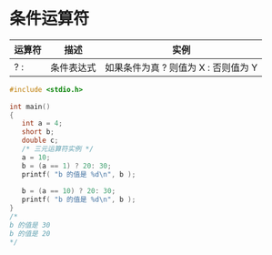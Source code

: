 # 条件运算符

| 运算符 | 描述       | 实例                                 |
| ------ | ---------- | ------------------------------------ |
| ? :    | 条件表达式 | 如果条件为真 ? 则值为 X : 否则值为 Y |

```c
#include <stdio.h>
 
int main()
{
   int a = 4;
   short b;
   double c;
   /* 三元运算符实例 */
   a = 10;
   b = (a == 1) ? 20: 30;
   printf( "b 的值是 %d\n", b );
 
   b = (a == 10) ? 20: 30;
   printf( "b 的值是 %d\n", b );
}
/*
b 的值是 30
b 的值是 20
*/
```

